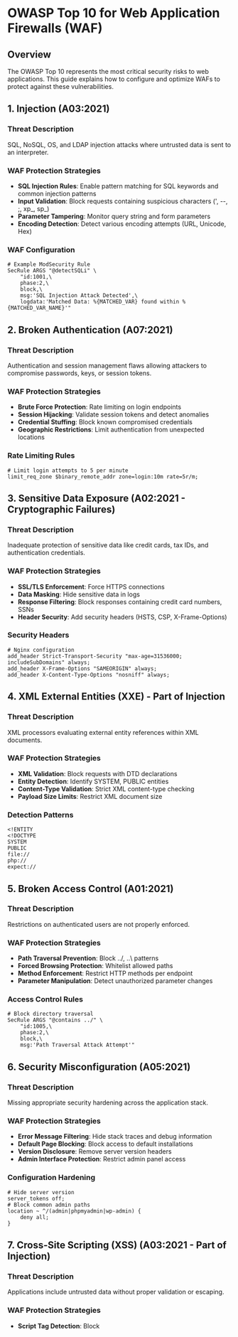 # OWASP Top 10 for Web Application Firewalls (WAF)

## Overview

The OWASP Top 10 represents the most critical security risks to web applications. This guide explains how to configure and optimize WAFs to protect against these vulnerabilities.

## 1. Injection (A03:2021)

### Threat Description
SQL, NoSQL, OS, and LDAP injection attacks where untrusted data is sent to an interpreter.

### WAF Protection Strategies
- **SQL Injection Rules**: Enable pattern matching for SQL keywords and common injection patterns
- **Input Validation**: Block requests containing suspicious characters (', --, ;, xp_, sp_)
- **Parameter Tampering**: Monitor query string and form parameters
- **Encoding Detection**: Detect various encoding attempts (URL, Unicode, Hex)

### WAF Configuration
```
# Example ModSecurity Rule
SecRule ARGS "@detectSQLi" \
    "id:1001,\
    phase:2,\
    block,\
    msg:'SQL Injection Attack Detected',\
    logdata:'Matched Data: %{MATCHED_VAR} found within %{MATCHED_VAR_NAME}'"
```

## 2. Broken Authentication (A07:2021)

### Threat Description
Authentication and session management flaws allowing attackers to compromise passwords, keys, or session tokens.

### WAF Protection Strategies
- **Brute Force Protection**: Rate limiting on login endpoints
- **Session Hijacking**: Validate session tokens and detect anomalies
- **Credential Stuffing**: Block known compromised credentials
- **Geographic Restrictions**: Limit authentication from unexpected locations

### Rate Limiting Rules
```
# Limit login attempts to 5 per minute
limit_req_zone $binary_remote_addr zone=login:10m rate=5r/m;
```

## 3. Sensitive Data Exposure (A02:2021 - Cryptographic Failures)

### Threat Description
Inadequate protection of sensitive data like credit cards, tax IDs, and authentication credentials.

### WAF Protection Strategies
- **SSL/TLS Enforcement**: Force HTTPS connections
- **Data Masking**: Hide sensitive data in logs
- **Response Filtering**: Block responses containing credit card numbers, SSNs
- **Header Security**: Add security headers (HSTS, CSP, X-Frame-Options)

### Security Headers
```
# Nginx configuration
add_header Strict-Transport-Security "max-age=31536000; includeSubDomains" always;
add_header X-Frame-Options "SAMEORIGIN" always;
add_header X-Content-Type-Options "nosniff" always;
```

## 4. XML External Entities (XXE) - Part of Injection

### Threat Description
XML processors evaluating external entity references within XML documents.

### WAF Protection Strategies
- **XML Validation**: Block requests with DTD declarations
- **Entity Detection**: Identify SYSTEM, PUBLIC entities
- **Content-Type Validation**: Strict XML content-type checking
- **Payload Size Limits**: Restrict XML document size

### Detection Patterns
```
<!ENTITY
<!DOCTYPE
SYSTEM
PUBLIC
file://
php://
expect://
```

## 5. Broken Access Control (A01:2021)

### Threat Description
Restrictions on authenticated users are not properly enforced.

### WAF Protection Strategies
- **Path Traversal Prevention**: Block ../, ..\\ patterns
- **Forced Browsing Protection**: Whitelist allowed paths
- **Method Enforcement**: Restrict HTTP methods per endpoint
- **Parameter Manipulation**: Detect unauthorized parameter changes

### Access Control Rules
```
# Block directory traversal
SecRule ARGS "@contains ../" \
    "id:1005,\
    phase:2,\
    block,\
    msg:'Path Traversal Attack Attempt'"
```

## 6. Security Misconfiguration (A05:2021)

### Threat Description
Missing appropriate security hardening across the application stack.

### WAF Protection Strategies
- **Error Message Filtering**: Hide stack traces and debug information
- **Default Page Blocking**: Block access to default installations
- **Version Disclosure**: Remove server version headers
- **Admin Interface Protection**: Restrict admin panel access

### Configuration Hardening
```
# Hide server version
server_tokens off;
# Block common admin paths
location ~ ^/(admin|phpmyadmin|wp-admin) {
    deny all;
}
```

## 7. Cross-Site Scripting (XSS) (A03:2021 - Part of Injection)

### Threat Description
Applications include untrusted data without proper validation or escaping.

### WAF Protection Strategies
- **Script Tag Detection**: Block <script>, javascript:, onerror=
- **Event Handler Filtering**: Detect onload=, onclick=, etc.
- **Encoding Bypass Detection**: Identify encoded XSS attempts
- **CSP Implementation**: Content Security Policy headers

### XSS Prevention Rules
```
SecRule ARGS "@contains <script" \
    "id:1007,\
    phase:2,\
    block,\
    msg:'XSS Attack Detected',\
    t:htmlEntityDecode,t:lowercase"
```

## 8. Insecure Deserialization (A08:2021 - Software and Data Integrity Failures)

### Threat Description
Deserialization of untrusted data leading to remote code execution.

### WAF Protection Strategies
- **Serialized Object Detection**: Identify Java, PHP, .NET serialization
- **Payload Analysis**: Block known gadget chains
- **Content-Type Validation**: Strict content-type checking
- **Size Limitations**: Restrict serialized data size

### Detection Signatures
```
# PHP serialization
O:\d+:"
a:\d+:{
# Java serialization
\xAC\xED\x00\x05
rO0ABQ==
```

## 9. Using Components with Known Vulnerabilities (A06:2021)

### Threat Description
Using libraries, frameworks with known vulnerabilities.

### WAF Protection Strategies
- **CVE Signature Matching**: Block known exploit patterns
- **Virtual Patching**: Temporary protection before patching
- **Version Detection**: Identify and block outdated components
- **Zero-Day Protection**: Anomaly detection for unknown threats

### Virtual Patching Example
```
# Block Log4j exploit attempts
SecRule REQUEST_LINE|ARGS|ARGS_NAMES|REQUEST_COOKIES|REQUEST_COOKIES_NAMES|REQUEST_HEADERS \
    "@contains ${jndi:" \
    "id:1009,\
    phase:1,\
    block,\
    msg:'Log4j Exploit Attempt'"
```

## 10. Insufficient Logging & Monitoring (A09:2021 - Security Logging and Monitoring Failures)

### Threat Description
Insufficient logging and monitoring coupled with missing incident response.

### WAF Logging Best Practices
- **Comprehensive Logging**: Log all security events
- **Log Correlation**: Integrate with SIEM systems
- **Real-time Alerting**: Immediate notification of attacks
- **Log Retention**: Maintain logs per compliance requirements

### Logging Configuration
```
# ModSecurity Audit Log
SecAuditEngine RelevantOnly
SecAuditLogRelevantStatus "^(?:5|4(?!04))"
SecAuditLogType Serial
SecAuditLog /var/log/modsec_audit.log
```

## WAF Deployment Best Practices

### 1. Mode Selection
- **Detection Mode**: Initial deployment for learning
- **Blocking Mode**: Production protection after tuning
- **Mixed Mode**: Selective blocking based on confidence

### 2. Rule Management
- **Core Rule Set (CRS)**: Use OWASP ModSecurity CRS
- **Custom Rules**: Develop application-specific rules
- **False Positive Tuning**: Regular review and adjustment
- **Rule Updates**: Keep signatures current

### 3. Performance Optimization
- **Caching**: Cache validated requests
- **Rate Limiting**: Prevent DoS attacks
- **Geographic Filtering**: Block unnecessary regions
- **CDN Integration**: Combine with CDN for better performance

### 4. Monitoring and Maintenance
- **Dashboard Setup**: Real-time visibility
- **Alert Configuration**: Critical event notifications
- **Regular Reviews**: Weekly security reports
- **Incident Response**: Defined procedures for attacks

## Testing WAF Effectiveness

### Tools for WAF Testing
- **OWASP ZAP**: Automated security testing
- **Burp Suite**: Manual penetration testing
- **SQLMap**: SQL injection testing
- **Nikto**: Web server scanner
- **ModSecurity CRS Testing**: Official test suite

### Testing Checklist
- [ ] Injection attacks (SQL, NoSQL, Command)
- [ ] XSS attempts (reflected, stored, DOM)
- [ ] Authentication bypass attempts
- [ ] Session manipulation
- [ ] File upload attacks
- [ ] XXE injection
- [ ] SSRF attempts
- [ ] Rate limiting effectiveness
- [ ] Geographic restrictions
- [ ] Custom rule validation

## Compliance Considerations

### PCI DSS Requirements
- Requirement 6.6: WAF deployment for public-facing applications
- Daily log reviews
- Annual security testing

### GDPR Considerations
- Data protection controls
- Logging of security events
- Incident reporting procedures

## Conclusion

A properly configured WAF provides essential protection against the OWASP Top 10, but should be part of a defense-in-depth strategy. Regular updates, tuning, and monitoring are crucial for maintaining effective protection.